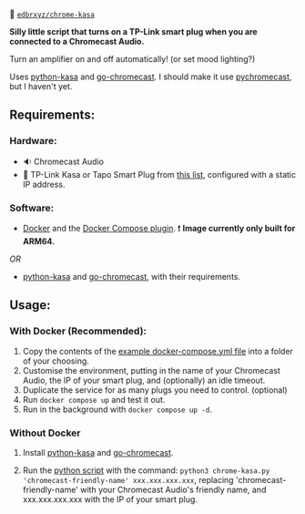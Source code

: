 :whale: [`edbrxyz/chrome-kasa`](https://hub.docker.com/r/edbrxyz/chrome-kasa)

**Silly little script that turns on a TP-Link smart plug when you are connected to a Chromecast Audio.**

Turn an amplifier on and off automatically! (or set mood lighting?)

Uses [python-kasa](https://github.com/python-kasa/python-kasa) and [go-chromecast](https://github.com/vishen/go-chromecast). I should make it use [pychromecast](https://github.com/home-assistant-libs/pychromecast), but I haven't yet.

## Requirements:

### Hardware:

 - :sound:  Chromecast Audio
 - :electric_plug:  TP-Link Kasa or Tapo Smart Plug from [this list](https://github.com/python-kasa/python-kasa?tab=readme-ov-file#supported-kasa-devices), configured with a static IP address.

### Software:

- [Docker](https://docs.docker.com/engine/install/) and the [Docker Compose plugin](https://docs.docker.com/compose/install/linux/#install-using-the-repository). :exclamation: **Image currently only built for ARM64.**

*OR*

- [python-kasa](https://github.com/python-kasa/python-kasa) and [go-chromecast](https://github.com/vishen/go-chromecast), with their requirements.

## Usage:

### With Docker (Recommended):

1. Copy the contents of the [example docker-compose.yml file](example-docker-compose.yml) into a folder of your choosing.
2. Customise the environment, putting in the name of your Chromecast Audio, the IP of your smart plug, and (optionally) an idle timeout.
3. Duplicate the service for as many plugs you need to control. (optional)
4. Run `docker compose up` and test it out.
5. Run in the background with `docker compose up -d`.

### Without Docker

1. Install [python-kasa](https://github.com/python-kasa/python-kasa) and [go-chromecast](https://github.com/vishen/go-chromecast).

2. Run the [python script](src/chrome-kasa.py) with the command: `python3 chrome-kasa.py 'chromecast-friendly-name' xxx.xxx.xxx.xxx`, replacing 'chromecast-friendly-name' with your Chromecast Audio's friendly name, and xxx.xxx.xxx.xxx with the IP of your smart plug.

